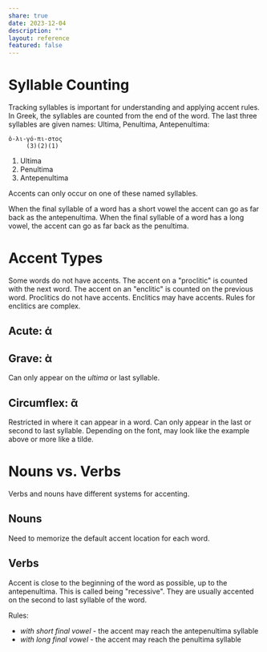 ```yaml
---
share: true
date: 2023-12-04
description: ""
layout: reference
featured: false
---
```


# Syllable Counting
Tracking syllables is important for understanding and applying accent rules. In Greek, the syllables are counted from the end of the word. The last three syllables are given names: Ultima, Penultima, Antepenultima:

```
ὀ-λι-γό-πι-στος
     (3)(2)(1)
```

1. Ultima
2. Penultima
3. Antepenultima

Accents can only occur on one of these named syllables.

When the final syllable of a word has a short vowel the accent can go as far back as the antepenultima. When the final syllable of a word has a long vowel, the accent can go as far back as the penultima.

# Accent Types
Some words do not have accents. The accent on a "proclitic" is counted with the next word. The accent on an "enclitic" is counted on the previous word. Proclitics do not have accents. Enclitics may have accents. Rules for enclitics are complex.

## Acute: ά 

## Grave: ὰ
Can only appear on the *ultima* or last syllable.

## Circumflex: ᾶ
Restricted in where it can appear in a word. Can only appear in the last or second to last syllable. Depending on the font, may look like the example above or more like a tilde. 

# Nouns vs. Verbs
Verbs and nouns have different systems for accenting.

## Nouns
Need to memorize the default accent location for each word.

## Verbs
Accent is close to the beginning of the word as possible, up to the antepenultima. This is called being "recessive". They are usually accented on the second to last syllable of the word.

Rules:
- *with short final vowel* - the accent may reach the antepenultima syllable
- *with long final vowel* - the accent may reach the penultima syllable